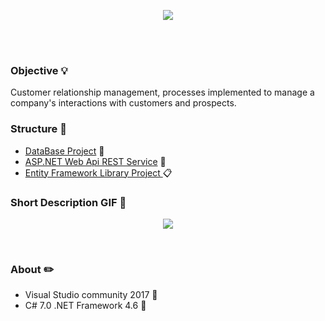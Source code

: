<p align="center"><img src="https://www.site-rb.ru/templates/ir/images/crm_shutterstock.jpg"></p><br><br>

### Objective :bulb:

Customer relationship management, processes implemented to manage a company's interactions with customers and prospects.


### Structure :telescope:

* [DataBase Project](https://github.com/VanHakobyan/CRM_Projects_A/tree/master/CRM.Project_A/Src/CRM.DataBaseProject) :floppy_disk:
* [ASP.NET Web Api REST Service](https://github.com/VanHakobyan/CRM_Projects_A/tree/master/CRM.Project_A/Src/CRM.WebApp) :email:
* [Entity Framework Library Project ](https://github.com/VanHakobyan/CRM_Projects_A/tree/master/CRM.Project_A/Src/EntityLibrary) :clipboard:

### Short Description GIF :movie_camera: <br>

<p align="center"><img src="https://github.com/VanHakobyan/CodeFightsSolutionAndProjectsUnreadable/blob/master/CRM.gif?raw=true"></p><br>

### About :pencil2:

* Visual Studio community 2017 :closed_book:
* C# 7.0 .NET Framework 4.6 :notebook_with_decorative_cover:
